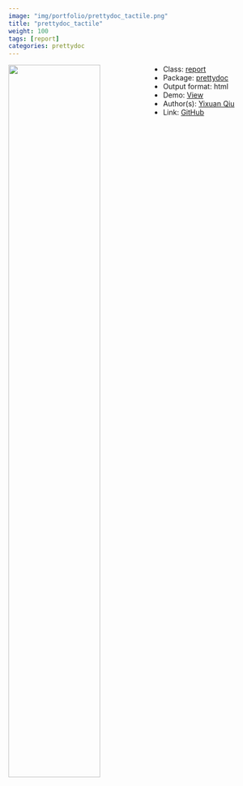 ```yaml
---
image: "img/portfolio/prettydoc_tactile.png"
title: "prettydoc_tactile"
weight: 100
tags: [report]
categories: prettydoc
---
```




<!--more-->

<p><a href="../../img/portfolio/prettydoc_tactile.png"><img class = "jf-image-shadow" src="../../img/portfolio/prettydoc_tactile.png", width="60%"  align="left"></a></p>



- Class: [report](../../tags/report)
- Package: [prettydoc](prettydoc)
- Output format: html
- Demo: [View](https://prettydoc.statr.me/tactile.html)
- Author(s): [Yixuan Qiu](https://statr.me/)
- Link: [GitHub](https://github.com/yixuan/prettydoc)


